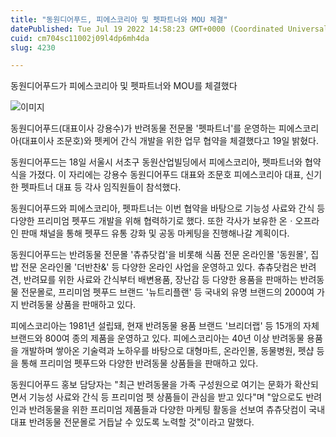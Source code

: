 ```yaml
---
title: "동원디어푸드, 피에스코리아 및 펫파트너와 MOU 체결"
datePublished: Tue Jul 19 2022 14:58:23 GMT+0000 (Coordinated Universal Time)
cuid: cm704sc11002j09l4dp6mh4da
slug: 4230

---
```



동원디어푸드가 피에스코리아 및 펫파트너와 MOU를 체결했다

![이미지](https://cdn.hashnode.com/res/hashnode/image/upload/v1739257125232/f0968a56-95fc-4566-887c-30f7a171149c.jpeg)

동원디어푸드(대표이사 강용수)가 반려동물 전문몰 '펫파트너'를 운영하는 피에스코리아(대표이사 조문호)와 펫케어 간식 개발을 위한 업무 협약을 체결했다고 19일 밝혔다.

동원디어푸드는 18일 서울시 서초구 동원산업빌딩에서 피에스코리아, 펫파트너와 협약식을 가졌다. 이 자리에는 강용수 동원디어푸드 대표와 조문호 피에스코리아 대표, 신기한 펫파트너 대표 등 각사 임직원들이 참석했다.

동원디어푸드와 피에스코리아, 펫파트너는 이번 협약을 바탕으로 기능성 사료와 간식 등 다양한 프리미엄 펫푸드 개발을 위해 협력하기로 했다. 또한 각사가 보유한 온ㆍ오프라인 판매 채널을 통해 펫푸드 유통 강화 및 공동 마케팅을 진행해나갈 계획이다.

동원디어푸드는 반려동물 전문몰 '츄츄닷컴'을 비롯해 식품 전문 온라인몰 '동원몰', 집밥 전문 온라인몰 '더반찬&' 등 다양한 온라인 사업을 운영하고 있다. 츄츄닷컴은 반려견, 반려묘를 위한 사료와 간식부터 배변용품, 장난감 등 다양한 용품을 판매하는 반려동물 전문몰로, 프리미엄 펫푸드 브랜드 '뉴트리플랜' 등 국내외 유명 브랜드의 2000여 가지 반려동물 상품을 판매하고 있다.

피에스코리아는 1981년 설립돼, 현재 반려동물 용품 브랜드 '브리더랩' 등 15개의 자체 브랜드와 800여 종의 제품을 운영하고 있다. 피에스코리아는 40년 이상 반려동물 용품을 개발하며 쌓아온 기술력과 노하우를 바탕으로 대형마트, 온라인몰, 동물병원, 펫샵 등을 통해 프리미엄 펫푸드와 다양한 반려동물 상품들을 판매하고 있다.

동원디어푸드 홍보 담당자는 "최근 반려동물을 가족 구성원으로 여기는 문화가 확산되면서 기능성 사료와 간식 등 프리미엄 펫 상품들이 관심을 받고 있다"며 "앞으로도 반려인과 반려동물을 위한 프리미엄 제품들과 다양한 마케팅 활동을 선보여 츄츄닷컴이 국내 대표 반려동물 전문몰로 거듭날 수 있도록 노력할 것"이라고 말했다.